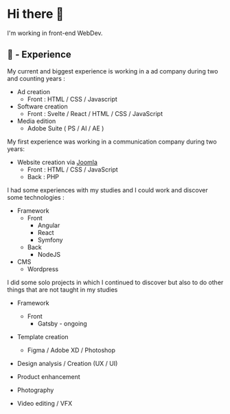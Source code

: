 # Hi there 👋

I'm working in front-end WebDev.

## 📕 - Experience

My current and biggest experience is working in a ad company during two and counting years : 
- Ad creation
  - Front : HTML / CSS / Javascript
- Software creation
  - Front : Svelte / React / HTML / CSS / JavaScript
- Media edition
  - Adobe Suite ( PS / AI / AE )

My first experience was working in a communication company during two years:

- Website creation via <a href="https://www.joomla.org">Joomla</a>
  - Front : HTML / CSS / JavaScript
  - Back : PHP

I had some experiences with my studies and I could work and discover some technologies :

- Framework
  - Front
    - Angular
    - React
    - Symfony
  - Back
    - NodeJS
- CMS
  - Wordpress

I did some solo projects in which I continued to discover but also to do other things that are not taught in my studies

- Framework
  - Front
    - Gatsby - ongoing


- Template creation
  - Figma / Adobe XD / Photoshop
- Design analysis / Creation (UX / UI)
- Product enhancement
- Photography
- Video editing / VFX
